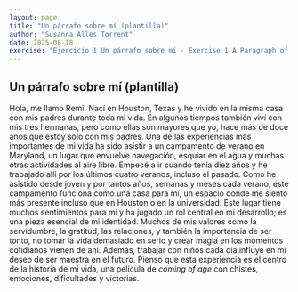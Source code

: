 ```yaml
---
layout: page
title: "Un párrafo sobre mí (plantilla)"
author: "Susanna Alles Torrent"
date: 2025-08-18
exercise: "Ejercicio 1 Un párrafo sobre mí - Exercise 1 A Paragraph of Me"
---
```


## Un párrafo sobre mí (plantilla)

Hola, me llamo Remi. Nací en Houston, Texas y he vivido en la misma casa con mis padres durante toda mi vida. En algunos tiempos también viví con mis tres hermanas, pero como ellas son mayores que yo, hace más de doce años que estoy solo con mis padres. Una de las experiencias más importantes de mi vida ha sido asistir a un campamento de verano en Maryland, un lugar que envuelve navegación, esquiar en el agua y muchas otras actividades al aire libre. Empecé a ir cuando tenía diez años y he trabajado allí por los últimos cuatro veranos, incluso el pasado. Como he asistido desde joven y por tantos años, semanas y meses cada verano, este campamento funciona como una casa para mí, un espacio donde me siento más presente incluso que en Houston o en la universidad. Este lugar tiene muchos sentimientos para mí y ha jugado un rol central en mi desarrollo; es una pieza esencial de mi identidad. Muchos de mis valores como la servidumbre, la gratitud, las relaciones, y también la importancia de ser tonto, no tomar la vida demasiado en serio y crear magia en los momentos cotidianos vienen de ahí. Además, trabajar con niños cada día influye en mi deseo de ser maestra en el futuro. Pienso que esta experiencia es el centro de la historia de mi vida, una película de *coming of age* con chistes, emociones, dificultades y victorias.
